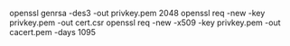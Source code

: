 openssl genrsa -des3 -out privkey.pem 2048 
openssl req -new -key privkey.pem -out cert.csr 
openssl req -new -x509 -key privkey.pem -out cacert.pem -days 1095   
